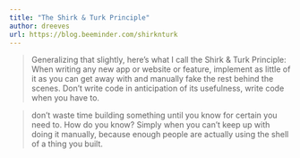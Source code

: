 ```yaml
---
title: "The Shirk & Turk Principle"
author: dreeves
url: https://blog.beeminder.com/shirknturk
---
```


> Generalizing that slightly, here’s what I call the Shirk & Turk Principle: When writing any new app or website or feature, implement as little of it as you can get away with and manually fake the rest behind the scenes. Don’t write code in anticipation of its usefulness, write code when you have to.


> don’t waste time building something until you know for certain you need to. How do you know? Simply when you can’t keep up with doing it manually, because enough people are actually using the shell of a thing you built.



